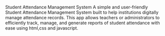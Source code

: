 Student Attendance Management System 
A simple and user-friendly Student Attendance Management System built to help institutions digitally manage attendance records. This app allows teachers or administrators to efficiently track, manage, and generate reports of student attendance with ease using html,css and javascript.
